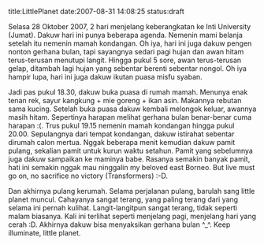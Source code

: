 title:LittlePlanet
date:2007-08-31 14:08:25
status:draft


<p class="MsoNormal">Selasa 28 Oktober 2007, 2 hari menjelang keberangkatan ke Inti  University (Jumat). Dakuw hari ini punya beberapa agenda. Nemenin mami belanja setelah itu nemenin mamah kondangan. Oh iya, hari ini juga dakuw pengen nonton gerhana bulan, tapi sayangnya sedari pagi hujan dan awan hitam terus-terusan menutupi langit. Hingga pukul 5 sore, awan terus-terusan gelap, ditambah lagi hujan yang sebentar berenti sebentar nongol. Oh iya hampir lupa, hari ini juga dakuw ikutan puasa misfu syaban.</p>
<p class="MsoNormal">Jadi pas pukul 18.30, dakuw buka puasa di rumah mamah. Menunya enak tenan rek, sayur kangkung + mie goreng + ikan asin. Makannya rebutan sama kucing. Setelah buka puasa dakuw kembali melongok keluar, awannya masih hitam. Sepertinya harapan melihat gerhana bulan benar-benar cuma harapan :(. Trus pukul 19.15 nemenin mamah kondangan hingga pukul 20.00. Sepulangnya dari tempat kondangan, dakuw istirahat sebentar dirumah calon mertua. Nggak beberapa menit kemudian dakuw pamit pulang, sekalian pamit untuk kurun waktu setahun. Pamit yang sebelumnya juga dakuw sampaikan ke maminya babe. Rasanya semakin banyak pamit, hati ini semakin nggak mau ninggalin my beloved east Borneo. But live must go on, no sacrifice no victory (Transformers) :-D.</p>

<p class="MsoNormal">Dan akhirnya pulang kerumah. Selama perjalanan pulang, barulah sang little planet muncul. Cahayanya sangat terang, yang paling terang dari yang selama ini pernah kulihat. Langit-langitpun sangat terang, tidak seperti malam biasanya. Kali ini terlihat seperti menjelang pagi, menjelang hari yang cerah :D. Akhirnya dakuw bisa menyaksikan gerhana bulan ^_^.
Keep illuminate, little planet.